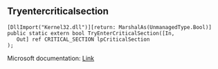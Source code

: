 ## Tryentercriticalsection

```
[DllImport("Kernel32.dll")][return: MarshalAs(UnmanagedType.Bool)]
public static extern bool TryEnterCriticalSection([In,
   Out] ref CRITICAL_SECTION lpCriticalSection
);
```

Microsoft documentation: [Link](https://docs.microsoft.com/en-us/windows/win32/api/synchapi/nf-synchapi-tryentercriticalsection)
